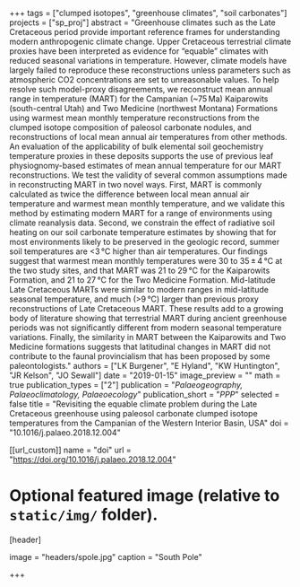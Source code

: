 +++
tags = ["clumped isotopes", "greenhouse climates", "soil carbonates"]
projects = ["sp_proj"]
abstract = "Greenhouse climates such as the Late Cretaceous period provide important reference frames for understanding modern anthropogenic climate change. Upper Cretaceous terrestrial climate proxies have been interpreted as evidence for “equable” climates with reduced seasonal variations in temperature. However, climate models have largely failed to reproduce these reconstructions unless parameters such as atmospheric CO2 concentrations are set to unreasonable values. To help resolve such model-proxy disagreements, we reconstruct mean annual range in temperature (MART) for the Campanian (~75 Ma) Kaiparowits (south-central Utah) and Two Medicine (northwest Montana) Formations using warmest mean monthly temperature reconstructions from the clumped isotope composition of paleosol carbonate nodules, and reconstructions of local mean annual air temperatures from other methods. An evaluation of the applicability of bulk elemental soil geochemistry temperature proxies in these deposits supports the use of previous leaf physiognomy-based estimates of mean annual temperature for our MART reconstructions. We test the validity of several common assumptions made in reconstructing MART in two novel ways. First, MART is commonly calculated as twice the difference between local mean annual air temperature and warmest mean monthly temperature, and we validate this method by estimating modern MART for a range of environments using climate reanalysis data. Second, we constrain the effect of radiative soil heating on our soil carbonate temperature estimates by showing that for most environments likely to be preserved in the geologic record, summer soil temperatures are <3 °C higher than air temperatures. Our findings suggest that warmest mean monthly temperatures were 30 to 35 ± 4 °C at the two study sites, and that MART was 21 to 29 °C for the Kaiparowits Formation, and 21 to 27 °C for the Two Medicine Formation. Mid-latitude Late Cretaceous MARTs were similar to modern ranges in mid-latitude seasonal temperature, and much (>9 °C) larger than previous proxy reconstructions of Late Cretaceous MART. These results add to a growing body of literature showing that terrestrial MART during ancient greenhouse periods was not significantly different from modern seasonal temperature variations. Finally, the similarity in MART between the Kaiparowits and Two Medicine formations suggests that latitudinal changes in MART did not contribute to the faunal provincialism that has been proposed by some paleontologists."
authors = ["LK Burgener", "E Hyland", "KW Huntington", "JR Kelson", "JO Sewall"]
date = "2019-01-15"
image_preview = ""
math = true
publication_types = ["2"]
publication = "*Palaeogeography, Palaeoclimatology, Palaeoecology*"
publication_short = "*PPP*"
selected = false
title = "Revisiting the equable climate problem during the Late Cretaceous greenhouse using paleosol carbonate clumped isotope temperatures from the Campanian of the Western Interior Basin, USA"
doi = "10.1016/j.palaeo.2018.12.004"

[[url_custom]]
name = "doi"
url = "https://doi.org/10.1016/j.palaeo.2018.12.004"

# Optional featured image (relative to `static/img/` folder).
[header]

image = "headers/spole.jpg"
caption = "South Pole"

+++

